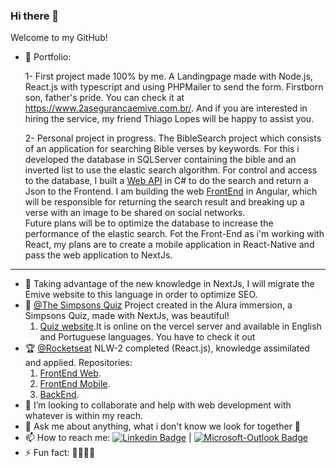 ### Hi there 👋

<!--
**Karosso/Karosso** is a ✨ _special_ ✨ repository because its `README.md` (this file) appears on your GitHub profile. -->

Welcome to my GitHub!

- 📖 Portfolio:

  1- First project made 100% by me. 
    A Landingpage made with Node.js, React.js with typescript and using PHPMailer to send the form. 
    Firstborn son, father's pride. 
    You can check it at https://www.2asegurancaemive.com.br/.
    And if you are interested in hiring the service, my friend Thiago Lopes will be happy to assist you. 
    
  2- Personal project in progress.
    The BibleSearch project which consists of an application for searching Bible verses by keywords.
    For this i developed the database in SQLServer containing the bible and an inverted list to use the elastic search algorithm.
    For control and access to the database, I built a [Web API](https://github.com/Karosso-s/BibleSearchWebApi) in C# to do the search and return a Json to the Frontend.
    I am building the web [FrontEnd](https://github.com/Karosso-s/BibleSearchFrontEndWeb) in Angular, which will be responsible for returning the search result and breaking up a     verse    with an image to be shared on social networks. <br/>
    Future plans will be to optimize the database to increase the performance of the elastic search.
    Fot the Front-End as i'm working with React, my plans are to create a mobile application in React-Native and pass the web application to NextJs.
    
---------------
- 🌱 Taking advantage of the new knowledge in NextJs, I will migrate the Emive website to this language in order to optimize SEO.
- 🚀 [@The Simpsons Quiz](https://github.com/Karosso/quiz-next) Project created in the Alura immersion, a Simpsons Quiz, made with NextJs, was beautiful!
  1. [Quiz website](https://quiz-next.karosso.vercel.app/).It is online on the vercel server and available in English and Portuguese languages. You have to check it out
- 🏆 [@Rocketseat](https://github.com/Rocketseat) NLW-2 completed (React.js), knowledge assimilated and applied. Repositories:
  1. [FrontEnd Web](https://github.com/Karosso/NLW-2).
  2. [FrontEnd Mobile](https://github.com/Karosso/NLW-2-Mobile).
  3. [BackEnd](https://github.com/Karosso/NLW-2-Backend).
- 👯 I’m looking to collaborate and help with web development with whatever is within my reach.
- 💬 Ask me about anything, what i don't know we look for together 👊 
- 📫 How to reach me: [![Linkedin Badge](https://img.shields.io/badge/-Oscar_Dias-blue?style=flat-square&logo=Linkedin&logoColor=white&link=https://www.linkedin.com/in/oscar-oliveira-dias-98890589/)](https://www.linkedin.com/in/oscar-oliveira-dias-98890589/)  |  [![Microsoft-Outlook Badge](https://img.shields.io/badge/-Oscar_Dias-blue?style=flat-square&logo=Microsoft-Outlook&logoColor=white&link=Microsoft-Outlook&logoColor=white&link=mailto:dias_oscar@hotmail.com)](mailto:dias_oscar@hotmail.com)
- ⚡ Fun fact: 🍻🍻🚵🚵

